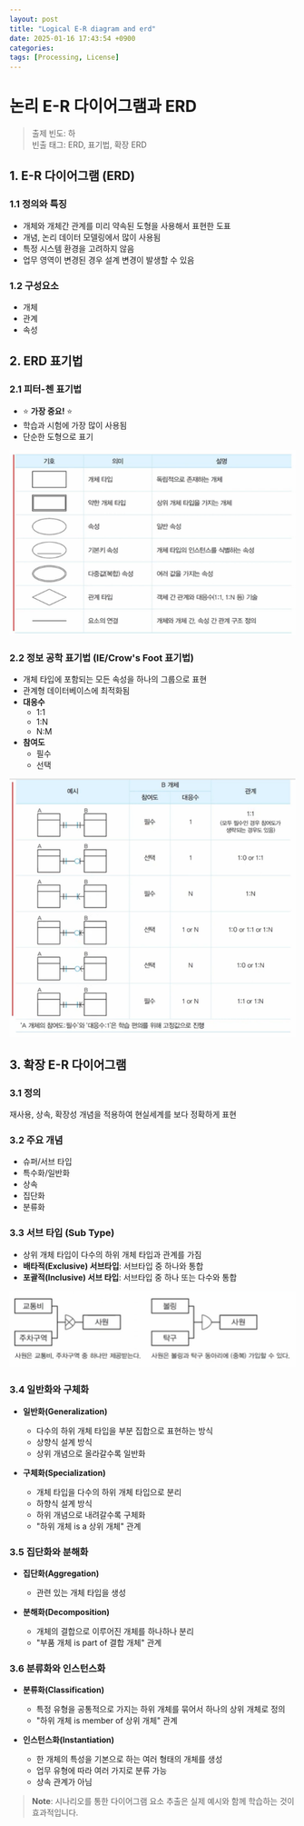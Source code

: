 ```yaml
---
layout: post
title: "Logical E-R diagram and erd"
date: 2025-01-16 17:43:54 +0900
categories: 
tags: [Processing, License]
---
```


# 논리 E-R 다이어그램과 ERD

> 출제 빈도: 하  
> 빈출 태그: ERD, 표기법, 확장 ERD

## 1. E-R 다이어그램 (ERD)

### 1.1 정의와 특징
- 개체와 개체간 관계를 미리 약속된 도형을 사용해서 표현한 도표
- 개념, 논리 데이터 모델링에서 많이 사용됨
- 특정 시스템 환경을 고려하지 않음
- 업무 영역이 변경된 경우 설계 변경이 발생할 수 있음

### 1.2 구성요소
- 개체
- 관계
- 속성

## 2. ERD 표기법

### 2.1 피터-첸 표기법
- ⭐ **가장 중요!** ⭐
- 학습과 시험에 가장 많이 사용됨
- 단순한 도형으로 표기

![alt text](../post_img/250116/peterchan.png)

### 2.2 정보 공학 표기법 (IE/Crow's Foot 표기법)
- 개체 타입에 포함되는 모든 속성을 하나의 그룹으로 표현
- 관계형 데이터베이스에 최적화됨
- **대응수**
  - 1:1
  - 1:N
  - N:M
- **참여도**
  - 필수
  - 선택

![alt text](../post_img/250116/cardinalitydegree.png)

## 3. 확장 E-R 다이어그램

### 3.1 정의
재사용, 상속, 확장성 개념을 적용하여 현실세계를 보다 정확하게 표현

### 3.2 주요 개념
- 슈퍼/서브 타입
- 특수화/일반화
- 상속
- 집단화
- 분류화

### 3.3 서브 타입 (Sub Type)
- 상위 개체 타입이 다수의 하위 개체 타입과 관계를 가짐
- **배타적(Exclusive) 서브타입**: 서브타입 중 하나와 통합
- **포괄적(Inclusive) 서브 타입**: 서브타입 중 하나 또는 다수와 통합

![alt text](../post_img/250116/subtype.png)

### 3.4 일반화와 구체화
- **일반화(Generalization)**
  - 다수의 하위 개체 타입을 부분 집합으로 표현하는 방식
  - 상향식 설계 방식
  - 상위 개념으로 올라갈수록 일반화

- **구체화(Specialization)**
  - 개체 타입을 다수의 하위 개체 타입으로 분리
  - 하향식 설계 방식
  - 하위 개념으로 내려갈수록 구체화
  - "하위 개체 is a 상위 개체" 관계

### 3.5 집단화와 분해화
- **집단화(Aggregation)**
  - 관련 있는 개체 타입을 생성

- **분해화(Decomposition)**
  - 개체의 결합으로 이루어진 개체를 하나하나 분리
  - "부품 개체 is part of 결합 개체" 관계

### 3.6 분류화와 인스턴스화
- **분류화(Classification)**
  - 특정 유형을 공통적으로 가지는 하위 개체를 묶어서 하나의 상위 개체로 정의
  - "하위 개체 is member of 상위 개체" 관계

- **인스턴스화(Instantiation)**
  - 한 개체의 특성을 기본으로 하는 여러 형태의 개체를 생성
  - 업무 유형에 따라 여러 가지로 분류 가능
  - 상속 관계가 아님

> **Note**: 시나리오를 통한 다이어그램 요소 추출은 실제 예시와 함께 학습하는 것이 효과적입니다.